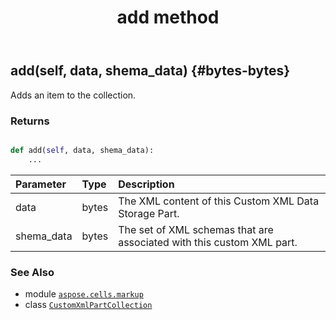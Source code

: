﻿---
title: add method
second_title: Aspose.Cells for Python via .NET API References
description: 
type: docs
weight: 20
url: /aspose.cells.markup/customxmlpartcollection/add/
is_root: false
---

## add(self, data, shema_data) {#bytes-bytes}

Adds an item to the collection.


### Returns 





```python

def add(self, data, shema_data):
    ...
```


| Parameter | Type | Description |
| :- | :- | :- |
| data | bytes | The XML content of this Custom XML Data Storage Part. |
| shema_data | bytes | The set of XML schemas that are associated with this custom XML part. |



### See Also
* module [`aspose.cells.markup`](../../)
* class [`CustomXmlPartCollection`](/cells/python-net/aspose.cells.markup/customxmlpartcollection)
